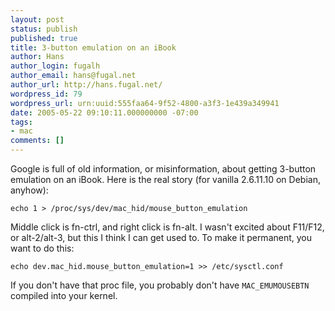 ```yaml
---
layout: post
status: publish
published: true
title: 3-button emulation on an iBook
author: Hans
author_login: fugalh
author_email: hans@fugal.net
author_url: http://hans.fugal.net/
wordpress_id: 79
wordpress_url: urn:uuid:555faa64-9f52-4800-a3f3-1e439a349941
date: 2005-05-22 09:10:11.000000000 -07:00
tags:
- mac
comments: []
---
```

<p>Google is full of old information, or misinformation, about getting 3-button
emulation on an iBook. Here is the real story (for vanilla 2.6.11.10 on Debian,
anyhow):</p>

<pre><code>echo 1 &gt; /proc/sys/dev/mac_hid/mouse_button_emulation
</code></pre>

<p>Middle click is fn-ctrl, and right click is fn-alt. I wasn't excited
about F11/F12, or alt-2/alt-3, but this I think I can get used to. To make it
permanent, you want to do this:</p>

<pre><code>echo dev.mac_hid.mouse_button_emulation=1 &gt;&gt; /etc/sysctl.conf
</code></pre>

<p>If you don't have that proc file, you probably don't have <code>MAC_EMUMOUSEBTN</code>
compiled into your kernel.</p>
